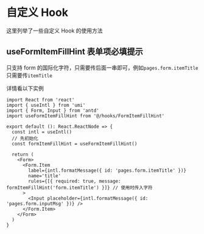 <!--
 * @Author: dingyun
 * @Date: 2021-12-25 13:31:56
 * @LastEditors: dingyun
 * @Email: dingyun@zhuosoft.com
 * @LastEditTime: 2021-12-25 13:33:48
 * @Description:
-->

# 自定义 Hook

这里列举了一些自定义 Hook 的使用方法

## useFormItemFillHint 表单项必填提示

只支持 form 的国际化字符，只需要传后面一串即可，例如`pages.form.itemTitle`只需要传`itemTitle`

详情看以下实例

```tsx
import React from 'react'
import { useIntl } from 'umi'
import { Form, Input } from 'antd'
import useFormItemFillHint from '@/hooks/FormItemFillHint'

export default (): React.ReactNode => {
  const intl = useIntl()
  // 先初始化
  const formItemFillHint = useFormItemFillHint()

  return (
    <Form>
      <Form.Item
        label={intl.formatMessage({ id: 'pages.form.itemTitle' })}
        name='title'
        rules={[{ required: true, message: formItemFillHint('form.itemTitle') }]} // 使用时传入字符
      >
        <Input placeholder={intl.formatMessage({ id: 'pages.form.inputMsg' })} />
      </Form.Item>
    </Form>
  )
}
```
